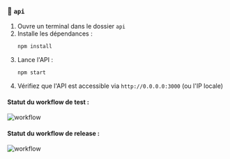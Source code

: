 ### 🔧 `api`

1. Ouvre un terminal dans le dossier `api`
2. Installe les dépendances :
    ```bash
    npm install
    ````
3. Lance l'API :
    ```bash
    npm start
    ```
4. Vérifiez que l'API est accessible via `http://0.0.0.0:3000` (ou l'IP locale)

#### Statut du workflow de test :
![workflow](https://github.com/Fryxis/CI-CD-YNOV-EVALUATION/workflows/ci.yml/badge.svg)

#### Statut du workflow de release :
![workflow](https://github.com/Fryxis/CI-CD-YNOV-EVALUATION/actions/workflows/release.yml/badge.svg)